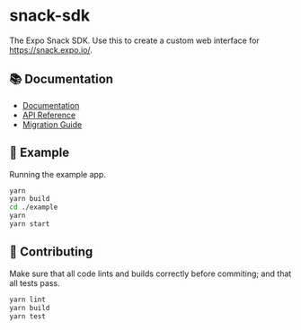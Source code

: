 # snack-sdk

The Expo Snack SDK. Use this to create a custom web interface for https://snack.expo.io/. 

## 📚 Documentation

- [Documentation](https://github.com/expo/snack/blob/main/docs/snack-sdk.md)
- [API Reference](https://github.com/expo/snack/blob/main/docs/snack-sdk-api.md)
- [Migration Guide](https://github.com/expo/snack/blob/main/docs/snack-sdk-migration.md)

## 🔎 Example

Running the example app.

```sh
yarn
yarn build
cd ./example
yarn
yarn start
```

## 👏 Contributing

Make sure that all code lints and builds correctly before commiting; and that all tests pass.

```sh
yarn lint
yarn build
yarn test
```